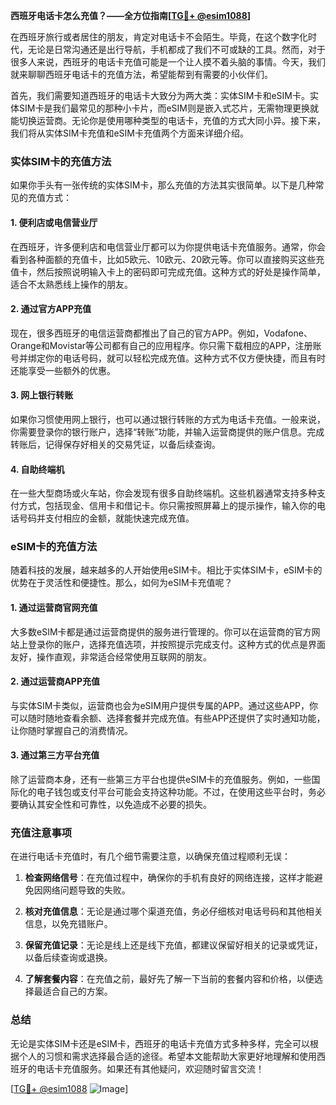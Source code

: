 **西班牙电话卡怎么充值？——全方位指南[[TG💪+ @esim1088](https://t.me/s/esim1088)]**

在西班牙旅行或者居住的朋友，肯定对电话卡不会陌生。毕竟，在这个数字化时代，无论是日常沟通还是出行导航，手机都成了我们不可或缺的工具。然而，对于很多人来说，西班牙的电话卡充值可能是一个让人摸不着头脑的事情。今天，我们就来聊聊西班牙电话卡的充值方法，希望能帮到有需要的小伙伴们。

首先，我们需要知道西班牙的电话卡大致分为两大类：实体SIM卡和eSIM卡。实体SIM卡是我们最常见的那种小卡片，而eSIM则是嵌入式芯片，无需物理更换就能切换运营商。无论你是使用哪种类型的电话卡，充值的方式大同小异。接下来，我们将从实体SIM卡充值和eSIM卡充值两个方面来详细介绍。

### 实体SIM卡的充值方法

如果你手头有一张传统的实体SIM卡，那么充值的方法其实很简单。以下是几种常见的充值方式：

#### 1. **便利店或电信营业厅**
在西班牙，许多便利店和电信营业厅都可以为你提供电话卡充值服务。通常，你会看到各种面额的充值卡，比如5欧元、10欧元、20欧元等。你可以直接购买这些充值卡，然后按照说明输入卡上的密码即可完成充值。这种方式的好处是操作简单，适合不太熟悉线上操作的朋友。

#### 2. **通过官方APP充值**
现在，很多西班牙的电信运营商都推出了自己的官方APP。例如，Vodafone、Orange和Movistar等公司都有自己的应用程序。你只需下载相应的APP，注册账号并绑定你的电话号码，就可以轻松完成充值。这种方式不仅方便快捷，而且有时还能享受一些额外的优惠。

#### 3. **网上银行转账**
如果你习惯使用网上银行，也可以通过银行转账的方式为电话卡充值。一般来说，你需要登录你的银行账户，选择“转账”功能，并输入运营商提供的账户信息。完成转账后，记得保存好相关的交易凭证，以备后续查询。

#### 4. **自助终端机**
在一些大型商场或火车站，你会发现有很多自助终端机。这些机器通常支持多种支付方式，包括现金、信用卡和借记卡。你只需按照屏幕上的提示操作，输入你的电话号码并支付相应的金额，就能快速完成充值。

### eSIM卡的充值方法

随着科技的发展，越来越多的人开始使用eSIM卡。相比于实体SIM卡，eSIM卡的优势在于灵活性和便捷性。那么，如何为eSIM卡充值呢？

#### 1. **通过运营商官网充值**
大多数eSIM卡都是通过运营商提供的服务进行管理的。你可以在运营商的官方网站上登录你的账户，选择充值选项，并按照提示完成支付。这种方式的优点是界面友好，操作直观，非常适合经常使用互联网的朋友。

#### 2. **通过运营商APP充值**
与实体SIM卡类似，运营商也会为eSIM用户提供专属的APP。通过这些APP，你可以随时随地查看余额、选择套餐并完成充值。有些APP还提供了实时通知功能，让你随时掌握自己的消费情况。

#### 3. **通过第三方平台充值**
除了运营商本身，还有一些第三方平台也提供eSIM卡的充值服务。例如，一些国际化的电子钱包或支付平台可能会支持这种功能。不过，在使用这些平台时，务必要确认其安全性和可靠性，以免造成不必要的损失。

### 充值注意事项

在进行电话卡充值时，有几个细节需要注意，以确保充值过程顺利无误：

1. **检查网络信号**：在充值过程中，确保你的手机有良好的网络连接，这样才能避免因网络问题导致的失败。
   
2. **核对充值信息**：无论是通过哪个渠道充值，务必仔细核对电话号码和其他相关信息，以免充错账户。

3. **保留充值记录**：无论是线上还是线下充值，都建议保留好相关的记录或凭证，以备后续查询或退换。

4. **了解套餐内容**：在充值之前，最好先了解一下当前的套餐内容和价格，以便选择最适合自己的方案。

### 总结

无论是实体SIM卡还是eSIM卡，西班牙的电话卡充值方式多种多样，完全可以根据个人的习惯和需求选择最合适的途径。希望本文能帮助大家更好地理解和使用西班牙的电话卡充值服务。如果还有其他疑问，欢迎随时留言交流！

[[TG💪+ @esim1088](https://t.me/s/esim1088) ![Image](https://i.postimg.cc/4NQfJmqS/Snipaste-2025-05-13-00-14-12.png)]